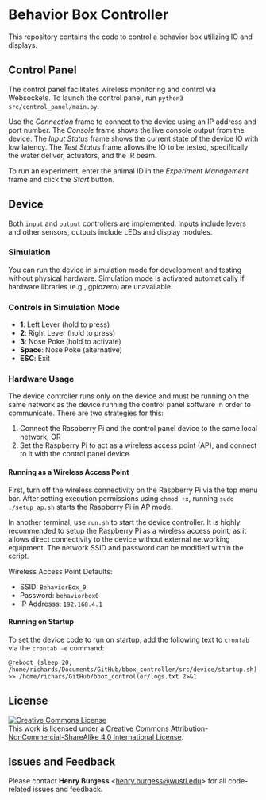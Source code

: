 # Behavior Box Controller

This repository contains the code to control a behavior box utilizing IO and displays.

## Control Panel

The control panel facilitates wireless monitoring and control via Websockets. To launch the control panel, run `python3 src/control_panel/main.py`.

Use the *Connection* frame to connect to the device using an IP address and port number. The *Console* frame shows the live console output from the device. The *Input Status* frame shows the current state of the device IO with low latency. The *Test Status* frame allows the IO to be tested, specifically the water deliver, actuators, and the IR beam.

To run an experiment, enter the animal ID in the *Experiment Management* frame and click the *Start* button.

## Device

Both `input` and `output` controllers are implemented. Inputs include levers and other sensors, outputs include LEDs and display modules.

### Simulation

You can run the device in simulation mode for development and testing without physical hardware. Simulation mode is activated automatically if hardware libraries (e.g., gpiozero) are unavailable.

### Controls in Simulation Mode

- **1**: Left Lever (hold to press)
- **2**: Right Lever (hold to press)
- **3**: Nose Poke (hold to activate)
- **Space**: Nose Poke (alternative)
- **ESC**: Exit

### Hardware Usage

The device controller runs only on the device and must be running on the same network as the device running the control panel software in order to communicate. There are two strategies for this:

1. Connect the Raspberry Pi and the control panel device to the same local network; OR
2. Set the Raspberry Pi to act as a wireless access point (AP), and connect to it with the control panel device.

#### Running as a Wireless Access Point

First, turn off the wireless connectivity on the Raspberry Pi via the top menu bar. After setting execution permissions using `chmod +x`, running `sudo ./setup_ap.sh` starts the Raspberry Pi in AP mode.

In another terminal, use `run.sh` to start the device controller. It is highly recommended to setup the Raspberry Pi as a wireless access point, as it allows direct connectivity to the device without external networking equipment. The network SSID and password can be modified within the script.

Wireless Access Point Defaults:

- SSID: `BehaviorBox_0`
- Password: `behaviorbox0`
- IP Addresss: `192.168.4.1`

#### Running on Startup

To set the device code to run on startup, add the following text to `crontab` via the `crontab -e` command:

```text
@reboot (sleep 20; /home/richards/Documents/GitHub/bbox_controller/src/device/startup.sh) >> /home/richars/GitHub/bbox_controller/logs.txt 2>&1
```

## License

<!-- CC BY-NC-SA 4.0 License -->
<a rel="license" href="http://creativecommons.org/licenses/by-nc-sa/4.0/">
  <img alt="Creative Commons License" style="border-width:0" src="https://i.creativecommons.org/l/by-nc-sa/4.0/88x31.png" />
</a>
<br />
This work is licensed under a <a rel="license" href="http://creativecommons.org/licenses/by-nc-sa/4.0/">Creative Commons Attribution-NonCommercial-ShareAlike 4.0 International License</a>.

## Issues and Feedback

Please contact **Henry Burgess** <[henry.burgess@wustl.edu](mailto:henry.burgess@wustl.edu)> for all code-related issues and feedback.
